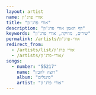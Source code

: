 ```yaml
---
layout: artist
name: אורי פרג'ון
title: "אורי פרג'ון"
description: "דף האמן אורי פרג'ון"
keywords: "שירים, מוזיקה, אורי פרג'ון"
permalink: /artists/אורי-פרג'ון
redirect_from:
  - /artists/list/אורי פרג'ון
  - /artists/אורי-פרג'ון/
songs:
  - number: "55217"
    name: "רוצה להבין"
    album: "סינגלים"
    artist: "אורי פרג'ון"
---
```

